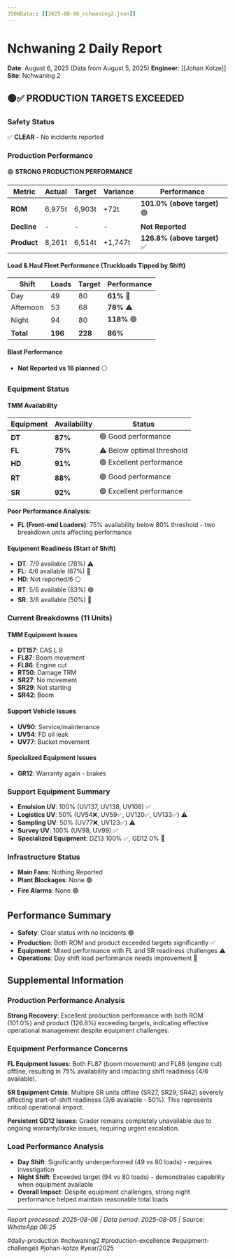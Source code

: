 ```yaml
---
JSONData:: [[2025-08-06_nchwaning2.json]]
---
```


# Nchwaning 2 Daily Report
**Date**: August 6, 2025 (Data from August 5, 2025)
**Engineer**: [[Johan Kotze]]
**Site**: Nchwaning 2

## 🟢✅ PRODUCTION TARGETS EXCEEDED

### Safety Status
✅ **CLEAR** - No incidents reported

### Production Performance
🟢 **STRONG PRODUCTION PERFORMANCE**

| Metric | Actual | Target | Variance | Performance |
|--------|--------|--------|----------|-------------|
| **ROM** | 6,975t | 6,903t | +72t | **101.0% (above target)** 🟢 |
| **Decline** | - | - | - | **Not Reported** |
| **Product** | 8,261t | 6,514t | +1,747t | **126.8% (above target)** ✅ |

#### Load & Haul Fleet Performance (Truckloads Tipped by Shift)
| Shift | Loads | Target | Performance |
|-------|-------|--------|-------------|
| Day | 49 | 80 | **61%** 🔴 |
| Afternoon | 53 | 68 | **78%** ⚠️ |
| Night | 94 | 80 | **118%** 🟢 |
| **Total** | **196** | **228** | **86%** |

#### Blast Performance
- **Not Reported vs 16 planned** ⚪

### Equipment Status

#### TMM Availability
| Equipment | Availability | Status |
|-----------|-------------|---------|
| **DT** | **87%** | 🟢 Good performance |
| **FL** | **75%** | ⚠️ Below optimal threshold |
| **HD** | **91%** | 🟢 Excellent performance |
| **RT** | **88%** | 🟢 Good performance |
| **SR** | **92%** | 🟢 Excellent performance |

**Poor Performance Analysis:**
- **FL (Front-end Loaders)**: 75% availability below 80% threshold - two breakdown units affecting performance

#### Equipment Readiness (Start of Shift)
- **DT**: 7/9 available (78%) ⚠️
- **FL**: 4/6 available (67%) 🔴
- **HD**: Not reported/6 ⚪
- **RT**: 5/6 available (83%) 🟢
- **SR**: 3/6 available (50%) 🔴

### Current Breakdowns (11 Units)

#### TMM Equipment Issues
- **DT157**: CAS L 9
- **FL87**: Boom movement
- **FL86**: Engine cut
- **RT50**: Damage TRM
- **SR27**: No movement
- **SR29**: Not starting
- **SR42**: Boom

#### Support Vehicle Issues
- **UV90**: Service/maintenance
- **UV54**: FD oil leak
- **UV77**: Bucket movement

#### Specialized Equipment Issues
- **GR12**: Warranty again - brakes

### Support Equipment Summary
- **Emulsion UV**: 100% (UV137, UV138, UV108) ✅
- **Logistics UV**: 50% (UV54❌, UV59✅, UV120✅, UV133✅) ⚠️
- **Sampling UV**: 50% (UV77❌, UV123✅) ⚠️
- **Survey UV**: 100% (UV98, UV99) ✅
- **Specialized Equipment**: DZ13 100% ✅, GD12 0% 🔴

### Infrastructure Status
- **Main Fans**: Nothing Reported
- **Plant Blockages**: None 🟢
- **Fire Alarms**: None 🟢

## Performance Summary
- **Safety**: Clear status with no incidents 🟢
- **Production**: Both ROM and product exceeded targets significantly ✅
- **Equipment**: Mixed performance with FL and SR readiness challenges ⚠️
- **Operations**: Day shift load performance needs improvement 🔴

## Supplemental Information

### Production Performance Analysis
**Strong Recovery**: Excellent production performance with both ROM (101.0%) and product (126.8%) exceeding targets, indicating effective operational management despite equipment challenges.

### Equipment Performance Concerns
**FL Equipment Issues**: Both FL87 (boom movement) and FL86 (engine cut) offline, resulting in 75% availability and impacting shift readiness (4/6 available).

**SR Equipment Crisis**: Multiple SR units offline (SR27, SR29, SR42) severely affecting start-of-shift readiness (3/6 available - 50%). This represents critical operational impact.

**Persistent GD12 Issues**: Grader remains completely unavailable due to ongoing warranty/brake issues, requiring urgent escalation.

### Load Performance Analysis
- **Day Shift**: Significantly underperformed (49 vs 80 loads) - requires investigation
- **Night Shift**: Exceeded target (94 vs 80 loads) - demonstrates capability when equipment available
- **Overall Impact**: Despite equipment challenges, strong night performance helped maintain reasonable total loads

---
*Report processed: 2025-08-06 | Data period: 2025-08-05 | Source: WhatsApp 06:25*

#daily-production #nchwaning2 #production-excellence #equipment-challenges #johan-kotze #year/2025